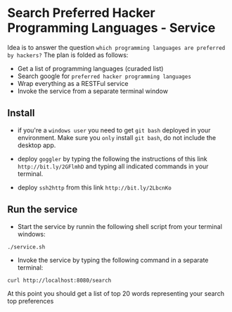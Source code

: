 # Search Preferred Hacker Programming Languages - Service

Idea is to answer the question `which programming languages are preferred by hackers?`
The plan is folded as follows:
  
  * Get a list of programming languages (curaded list)
  * Search google for `preferred hacker programming languages` 
  * Wrap everything as a RESTFul service
  * Invoke the service from a separate terminal window

## Install

* if you're a `windows user` you need to get `git bash` deployed in your environment. Make sure you `only` install `git bash`, do not include the desktop app.

* deploy `goggler` by typing the following the instructions of this link `http://bit.ly/2GFlmhD` and typing all indicated commands in your terminal.

* deploy `ssh2http` from this link `http://bit.ly/2LbcnKo`

## Run the service 

* Start the service by runnin the following shell script from your terminal windows:

```
./service.sh 
```

* Invoke the service by typing the following command in a separate terminal:

```
curl http://localhost:8080/search
```

At this point you should get a list of top 20 words representing your search top preferences
